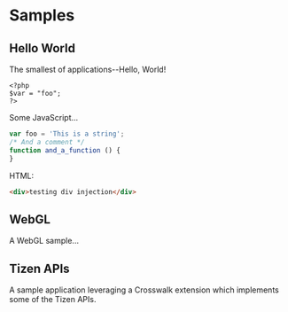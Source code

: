 # Samples

## Hello World
The smallest of applications--Hello, World!
```html+php
<?php
$var = "foo";
?>
```
Some JavaScript...
```js
var foo = 'This is a string';
/* And a comment */
function and_a_function () {
}
```

HTML:
```html
<div>testing div injection</div>
```
## WebGL
A WebGL sample...

## Tizen APIs
A sample application leveraging a Crosswalk extension which implements some of the
Tizen APIs.